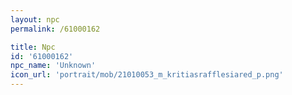 ```yaml
---
layout: npc
permalink: /61000162

title: Npc
id: '61000162'
npc_name: 'Unknown'
icon_url: 'portrait/mob/21010053_m_kritiasrafflesiared_p.png'
---
```

